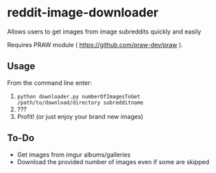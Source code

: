 reddit-image-downloader
=======================

Allows users to get images from image subreddits quickly and easily

Requires PRAW module ( https://github.com/praw-dev/praw ).

Usage
-----

From the command line enter:  
1. `python downloader.py numberOfImagesToGet /path/to/download/directory subredditname`  
2.  ???  
3.  Profit! (or just enjoy your brand new images)


To-Do
-----
* Get images from imgur albums/galleries
* Download the provided number of images even if some are skipped
